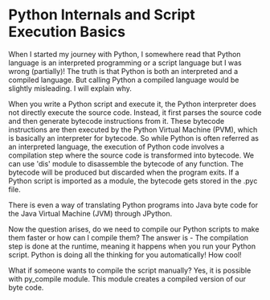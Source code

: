 # Python Internals and Script Execution Basics

When I started my journey with Python, I somewhere read that Python language is an interpreted programming or a script language but I was wrong (partially)!
The truth is that Python is both an interpreted and a compiled language. But calling Python a compiled language would be slightly misleading. I will explain why. 

When you write a Python script and execute it, the Python interpreter does not directly execute the source code. Instead, it first parses the source code and then generate bytecode instructions from it. These bytecode instructions are then executed by the Python Virtual Machine (PVM), which is basically an interpreter for bytecode. So while Python is often referred as an interpreted language, the execution of Python code involves a compilation step where the source code is transformed into bytecode. We can use 'dis' module to disassemble the bytecode of any function. The bytecode will be produced but discarded when the program exits. If a Python script is imported as a module, the bytecode gets stored in the .pyc file. 

There is even a way of translating Python programs into Java byte code for the Java Virtual Machine (JVM) through JPython. 

Now the question arises, do we need to compile our Python scripts to make them faster or how can I compile them? 
The answer is - The compilation step is done at the runtime, meaning it happens when you run your Python script. Python is doing all the thinking for you automatically! How cool! 

What if someone wants to compile the script manually? 
Yes, it is possible with py_compile module. This module creates a compiled version of our byte code. 



